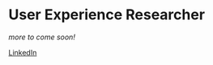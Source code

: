 # User Experience Researcher

_more to come soon!_

[LinkedIn](https://www.linkedin.com/in/kevinarthur)
